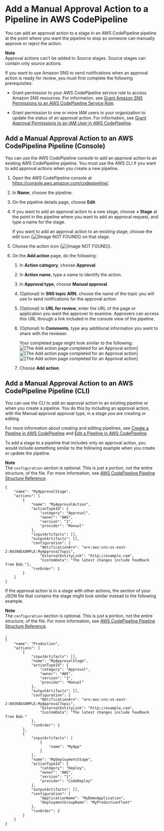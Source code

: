 # Add a Manual Approval Action to a Pipeline in AWS CodePipeline<a name="approvals-action-add"></a>

You can add an approval action to a stage in an AWS CodePipeline pipeline at the point where you want the pipeline to stop so someone can manually approve or reject the action\. 

**Note**  
Approval actions can't be added to Source stages\. Source stages can contain only source actions\. 

If you want to use Amazon SNS to send notifications when an approval action is ready for review, you must first complete the following prerequisites: 

+ Grant permission to your AWS CodePipeline service role to access Amazon SNS resources\. For information, see [Grant Amazon SNS Permissions to an AWS CodePipeline Service Role](approvals-service-role-permissions.md)\.

+ Grant permission to one or more IAM users in your organization to update the status of an approval action\. For information, see [Grant Approval Permissions to an IAM User in AWS CodePipeline](approvals-iam-permissions.md)\.

## Add a Manual Approval Action to an AWS CodePipeline Pipeline \(Console\)<a name="approvals-action-add-console"></a>

You can use the AWS CodePipeline console to add an approval action to an existing AWS CodePipeline pipeline\. You must use the AWS CLI if you want to add approval actions when you create a new pipeline\. 

1. Open the AWS CodePipeline console at [https://console\.aws\.amazon\.com/codepipeline/](https://console.aws.amazon.com/codepipeline/)\.

1. In **Name**, choose the pipeline\.

1. On the pipeline details page, choose **Edit**\.

1. If you want to add an approval action to a new stage, choose **\+ Stage** at the point in the pipeline where you want to add an approval request, and type a name for the stage\. 

   If you want to add an approval action to an existing stage, choose the edit icon \(![\[Image NOT FOUND\]](http://docs.aws.amazon.com/codepipeline/latest/userguide/images/edit_icon.png)\) on that stage\.

1. Choose the action icon \(![\[Image NOT FOUND\]](http://docs.aws.amazon.com/codepipeline/latest/userguide/images/add_action.png)\)\.

1. On the **Add action** page, do the following:

   1. In **Action category**, choose **Approval**\.

   1. In **Action name**, type a name to identify the action\.

   1. In **Approval type**, choose **Manual approval**\.

   1. \(Optional\) In **SNS topic ARN**, choose the name of the topic you will use to send notifications for the approval action\.

   1. \(Optional\) In **URL for review**, enter the URL of the page or application you want the approver to examine\. Approvers can access this URL through a link included in the console view of the pipeline\. 

   1. \(Optional\) In **Comments**, type any additional information you want to share with the reviewer\.

      Your completed page might look similar to the following:  
![\[The Add action page completed for
                                        an Approval action\]](http://docs.aws.amazon.com/codepipeline/latest/userguide/images/pipeline-add-action-manual-approval.png)![\[The Add action page completed for
                                        an Approval action\]](http://docs.aws.amazon.com/codepipeline/latest/userguide/)![\[The Add action page completed for
                                        an Approval action\]](http://docs.aws.amazon.com/codepipeline/latest/userguide/)

   1. Choose **Add action**\.

## Add a Manual Approval Action to an AWS CodePipeline Pipeline \(CLI\)<a name="approvals-action-add-cli"></a>

You can use the CLI to add an approval action to an existing pipeline or when you create a pipeline\. You do this by including an approval action, with the Manual approval approval type, in a stage you are creating or editing\. 

For more information about creating and editing pipelines, see [Create a Pipeline in AWS CodePipeline](pipelines-create.md) and [Edit a Pipeline in AWS CodePipeline](pipelines-edit.md)\.

To add a stage to a pipeline that includes only an approval action, you would include something similar to the following example when you create or update the pipeline\. 

**Note**  
The `configuration` section is optional\. This is just a portion, not the entire structure, of the file\. For more information, see [AWS CodePipeline Pipeline Structure Reference](reference-pipeline-structure.md)\.

```
{
    "name": "MyApprovalStage",
    "actions": [
        {
            "name": "MyApprovalAction",
            "actionTypeId": {
                "category": "Approval",
                "owner": "AWS",
                "version": "1",
                "provider": "Manual"
            },
            "inputArtifacts": [],
            "outputArtifacts": [],
            "configuration": {
                "NotificationArn": "arn:aws:sns:us-east-2:80398EXAMPLE:MyApprovalTopic",
                "ExternalEntityLink": "http://example.com",
                "CustomData": "The latest changes include feedback from Bob."},
            "runOrder": 1
        }
    ]
}
```

If the approval action is in a stage with other actions, the section of your JSON file that contains the stage might look similar instead to the following example\.

**Note**  
The `configuration` section is optional\. This is just a portion, not the entire structure, of the file\. For more information, see [AWS CodePipeline Pipeline Structure Reference](reference-pipeline-structure.md)\.

```
,
{
    "name": "Production",
    "actions": [
        {
            "inputArtifacts": [],
            "name": "MyApprovalStage",
            "actionTypeId": {
                "category": "Approval",
                "owner": "AWS",
                "version": "1",
                "provider": "Manual"
            },
            "outputArtifacts": [],
            "configuration": {
                "NotificationArn": "arn:aws:sns:us-east-2:80398EXAMPLE:MyApprovalTopic",
                "ExternalEntityLink": "http://example.com",
                "CustomData": "The latest changes include feedback from Bob."
            },
            "runOrder": 1
        },
        {
            "inputArtifacts": [
                {
                    "name": "MyApp"
                }
            ],
            "name": "MyDeploymentStage",
            "actionTypeId": {
                "category": "Deploy",
                "owner": "AWS",
                "version": "1",
                "provider": "CodeDeploy"
            },
            "outputArtifacts": [],
            "configuration": {
                "ApplicationName": "MyDemoApplication",
                "DeploymentGroupName": "MyProductionFleet"
            },
            "runOrder": 2
        }
    ]
}
```